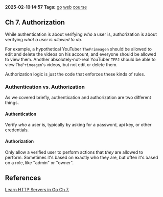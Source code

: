 **2025-02-10 14:57**
**Tags:** [go](../3%20-%20indexes/go.md) [web](../2%20-%20tags/web.md) [course](../2%20-%20tags/course.md)

## Ch 7. Authorization
While authentication is about verifying *who* a user is, authorization is about verifying *what a user is allowed to do*.

For example, a hypothetical YouTuber `ThePrimeagen` should be allowed to edit and delete the videos on his account, and everyone should be allowed to view them. Another absolutely-not-real YouTuber `TEEJ` should be able to view `ThePrimeagen`'s videos, but not edit or delete them.

Authorization logic is just the code that enforces these kinds of rules.

### Authentication vs. Authorization
As we covered briefly, authentication and authorization are two different things.

#### Authentication
Verify *who* a user is, typically by asking for a password, api key, or other credentials.

#### Authorization
Only allow a verified user to perform actions that *they* are allowed to perform. Sometimes it's based on exactly who they are, but often it's based on a role, like "admin" or "owner".

## References
[Learn HTTP Servers in Go Ch 7.](https://www.boot.dev/lessons/be14c814-e6c2-4b96-a361-e33bcfe71f00)